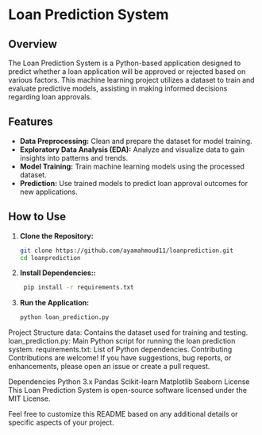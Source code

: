 # Loan Prediction System

## Overview

The Loan Prediction System is a Python-based application designed to predict whether a loan application will be approved or rejected based on various factors. This machine learning project utilizes a dataset to train and evaluate predictive models, assisting in making informed decisions regarding loan approvals.

## Features

- **Data Preprocessing:** Clean and prepare the dataset for model training.
- **Exploratory Data Analysis (EDA):** Analyze and visualize data to gain insights into patterns and trends.
- **Model Training:** Train machine learning models using the processed dataset.
- **Prediction:** Use trained models to predict loan approval outcomes for new applications.

## How to Use

1. **Clone the Repository:**
   ```bash
   git clone https://github.com/ayamahmoud11/loanprediction.git
   cd loanprediction

2. **Install Dependencies::**
   ```bash
    pip install -r requirements.txt
3. **Run the Application:**
   ```bash
   python loan_prediction.py

Project Structure
data: Contains the dataset used for training and testing.
loan_prediction.py: Main Python script for running the loan prediction system.
requirements.txt: List of Python dependencies.
Contributing
Contributions are welcome! If you have suggestions, bug reports, or enhancements, please open an issue or create a pull request.

Dependencies
Python 3.x
Pandas
Scikit-learn
Matplotlib
Seaborn
License
This Loan Prediction System is open-source software licensed under the MIT License.

Feel free to customize this README based on any additional details or specific aspects of your project.


